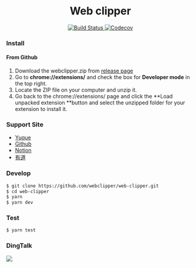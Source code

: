 <h1 align="center">Web clipper</h1>
<p align="center">
    <a href="https://travis-ci.org/webclipper/web-clipper">
      <img src="https://img.shields.io/travis/webclipper/web-clipper/master.svg?style=flat-square" alt="Build Status">
    </a>
    <a href="https://codecov.io/gh/webclipper/web-clipper">
      <img src="https://img.shields.io/codecov/c/github/webclipper/web-clipper/master.svg?style=flat-square" alt="Codecov">
    </a>
</p>

### Install

#### From Github

1. Download the webclipper.zip from [release page](https://github.com/webclipper/web-clipper/releases)
2. Go to **chrome://extensions/** and check the box for **Developer mode** in the top right.
3. Locate the ZIP file on your computer and unzip it.
4. Go back to the chrome://extensions/ page and click the **Load unpacked extension **button and select the unzipped folder for your extension to install it.

### Support Site

- [Yuque](https://www.yuque.com)
- [Github](https://github.com)
- [Notion](https://www.notion.so/)
- [有道](https://note.youdao.com/)

### Develop

```bash
$ git clone https://github.com/webclipper/web-clipper.git
$ cd web-clipper
$ yarn
$ yarn dev
```

### Test

```bash
$ yarn test
```

### DingTalk

![](https://raw.githubusercontent.com/webclipper/web-clipper/master/DingTalk.jpeg)
